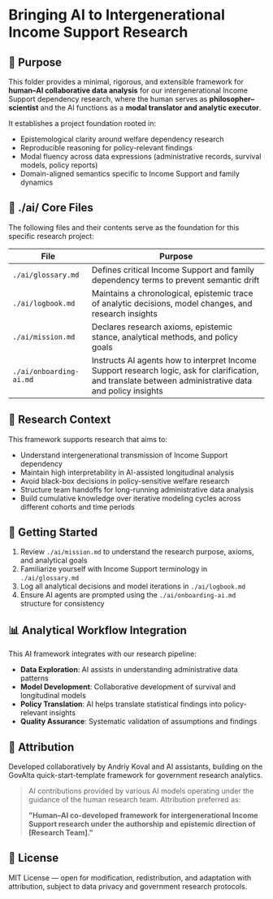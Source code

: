 # Bringing AI to Intergenerational Income Support Research

## 🧠 Purpose

This folder provides a minimal, rigorous, and extensible framework for **human–AI collaborative data analysis** for our intergenerational Income Support dependency research, where the human serves as **philosopher–scientist** and the AI functions as a **modal translator and analytic executor**.

It establishes a project foundation rooted in:

- Epistemological clarity around welfare dependency research
- Reproducible reasoning for policy-relevant findings
- Modal fluency across data expressions (administrative records, survival models, policy reports)
- Domain-aligned semantics specific to Income Support and family dynamics

## 📂 ./ai/ Core Files

The following files and their contents serve as the foundation for this specific research project:

| File              | Purpose |
|-------------------|---------|
| `./ai/glossary.md`     | Defines critical Income Support and family dependency terms to prevent semantic drift |
| `./ai/logbook.md`      | Maintains a chronological, epistemic trace of analytic decisions, model changes, and research insights |
| `./ai/mission.md`     | Declares research axioms, epistemic stance, analytical methods, and policy goals |
| `./ai/onboarding-ai.md`| Instructs AI agents how to interpret Income Support research logic, ask for clarification, and translate between administrative data and policy insights |

## 🔁 Research Context

This framework supports research that aims to:
- Understand intergenerational transmission of Income Support dependency
- Maintain high interpretability in AI-assisted longitudinal analysis
- Avoid black-box decisions in policy-sensitive welfare research
- Structure team handoffs for long-running administrative data analysis
- Build cumulative knowledge over iterative modeling cycles across different cohorts and time periods

## 🧭 Getting Started

1. Review `./ai/mission.md` to understand the research purpose, axioms, and analytical goals
2. Familiarize yourself with Income Support terminology in `./ai/glossary.md`
3. Log all analytical decisions and model iterations in `./ai/logbook.md`
4. Ensure AI agents are prompted using the `./ai/onboarding-ai.md` structure for consistency

## 📊 Analytical Workflow Integration

This AI framework integrates with our research pipeline:
- **Data Exploration**: AI assists in understanding administrative data patterns
- **Model Development**: Collaborative development of survival and longitudinal models
- **Policy Translation**: AI helps translate statistical findings into policy-relevant insights
- **Quality Assurance**: Systematic validation of assumptions and findings

## 📜 Attribution

Developed collaboratively by Andriy Koval and AI assistants, building on the GovAlta quick-start-template framework for government research analytics.

> AI contributions provided by various AI models operating under the guidance of the human research team. Attribution preferred as:
>
> **"Human–AI co-developed framework for intergenerational Income Support research under the authorship and epistemic direction of [Research Team]."**

## 📘 License

MIT License — open for modification, redistribution, and adaptation with attribution, subject to data privacy and government research protocols.